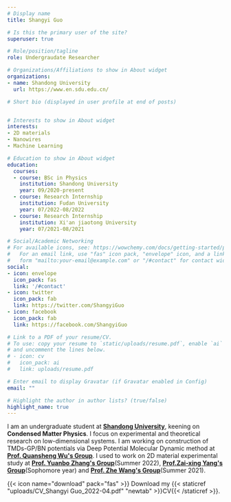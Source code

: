 ```yaml
---
# Display name
title: Shangyi Guo

# Is this the primary user of the site?
superuser: true

# Role/position/tagline
role: Undergraudate Researcher

# Organizations/Affiliations to show in About widget
organizations:
- name: Shandong University
  url: https://www.en.sdu.edu.cn/

# Short bio (displayed in user profile at end of posts)


# Interests to show in About widget
interests:
- 2D materials
- Nanowires
- Machine Learning

# Education to show in About widget
education:
  courses:
  - course: BSc in Physics
    institution: Shandong University
    year: 09/2020-present
  - course: Research Internship
    institution: Fudan University
    year: 07/2022-08/2022
  - course: Research Internship
    institution: Xi'an jiaotong University
    year: 07/2021-08/2021

# Social/Academic Networking
# For available icons, see: https://wowchemy.com/docs/getting-started/page-builder/#icons
#   For an email link, use "fas" icon pack, "envelope" icon, and a link in the
#   form "mailto:your-email@example.com" or "/#contact" for contact widget.
social:
- icon: envelope
  icon_pack: fas
  link: '/#contact'
- icon: twitter
  icon_pack: fab
  link: https://twitter.com/ShangyiGuo
- icon: facebook
  icon_pack: fab
  link: https://facebook.com/ShangyiGuo

# Link to a PDF of your resume/CV.
# To use: copy your resume to `static/uploads/resume.pdf`, enable `ai` icons in `params.toml`, 
# and uncomment the lines below.
# - icon: cv
#   icon_pack: ai
#   link: uploads/resume.pdf

# Enter email to display Gravatar (if Gravatar enabled in Config)
email: ""

# Highlight the author in author lists? (true/false)
highlight_name: true
---
```


I am an undergraduate student at [**Shandong University**](https://www.en.sdu.edu.cn/), keening on **Condensed Matter Physics**. I focus on experimental and theoretical research on low-dimensional systems. I am working on construction of TMDs-GP/BN potentials via Deep Potential Molecular Dynamic method at [**Prof. Quansheng Wu's Group**](http://www.iop.cas.cn/rcjy/tpyjy/?id=1384). I used to work on 2D material experimental study at  [**Prof. Yuanbo Zhang's Group**](https://zhangruanlab.comand)(Summer 2022), [**Prof.Zai-xing Yang's Group**](https://faculty.sdu.edu.cn/yangzaixing/zh_CN/index.htm)(Sophomore year) and [**Prof. Zhe Wang's Group**](https://gr.xjtu.edu.cn/en/web/zhe.wang/home)(Summer 2021).



{{< icon name="download" pack="fas" >}} Download my {{< staticref "uploads/CV_Shangyi Guo_2022-04.pdf" "newtab" >}}CV{{< /staticref >}}.

